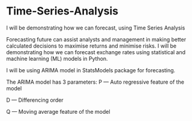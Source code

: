 # Time-Series-Analysis
I will be demonstrating how we can forecast, using Time Series Analysis


Forecasting future can assist analysts and management in making better calculated decisions to maximise returns and minimise risks. I will be demonstrating how we can forecast exchange rates using statistical and machine learning (ML) models in Python.

I will be using  ARIMA model in StatsModels package for forecasting. 

The ARIMA model has 3 parameters:
P — Auto regressive feature of the model

D — Differencing order

Q — Moving average feature of the model
 

